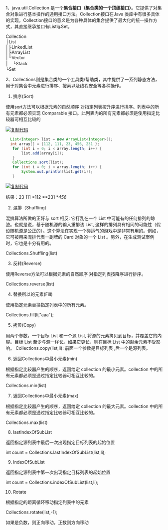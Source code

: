 1、java.util.Collection 是一个**集合接口（集合类的一个顶级接口）**。它提供了对集合对象进行基本操作的通用接口方法。Collection接口在Java 类库中有很多具体的实现。Collection接口的意义是为各种具体的集合提供了最大化的统一操作方式，其直接继承接口有List与Set。

Collection   
├List   
│├LinkedList   
│├ArrayList   
│└Vector   
│　└Stack   
└Set

2、Collections则是集合类的一个工具类/帮助类，其中提供了一系列静态方法，用于对集合中元素进行排序、搜索以及线程安全等各种操作。

1) 排序(Sort)

使用sort方法可以根据元素的自然顺序 对指定列表按升序进行排序。列表中的所有元素都必须实现 Comparable 接口。此列表内的所有元素都必须是使用指定比较器可相互比较的

[![复制代码](https://common.cnblogs.com/images/copycode.gif)](javascript:void(0);)

```java
  List<Integer> list = new ArrayList<Integer>();
  int array[] = {112, 111, 23, 456, 231 };
   for (int i = 0; i < array.length; i++) {
       list.add(array[i]);
   }
   Collections.sort(list);
   for (int i = 0; i < array.length; i++) {
       System.out.println(list.get(i));
   }
```

[![复制代码](https://common.cnblogs.com/images/copycode.gif)](javascript:void(0);)

结果：23  111  *112  **231  **456*

2) 混排（Shuffling）

混排算法所做的正好与 sort 相反: 它打乱在一个 List 中可能有的任何排列的踪迹。也就是说，基于随机源的输入重排该 List, 这样的排列具有相同的可能性（假设随机源是公正的）。这个算法在实现一个碰运气的游戏中是非常有用的。例如，它可被用来混排代表一副牌的 Card 对象的一个 List 。另外，在生成测试案例时，它也是十分有用的。

Collections.Shuffling(list)

3) 反转(Reverse)

使用Reverse方法可以根据元素的自然顺序 对指定列表按降序进行排序。

Collections.reverse(list)

4) 替换所以的元素(Fill)

使用指定元素替换指定列表中的所有元素。

Collections.fill(li,"aaa");

5) 拷贝(Copy)

用两个参数，一个目标 List 和一个源 List, 将源的元素拷贝到目标，并覆盖它的内容。目标 List 至少与源一样长。如果它更长，则在目标 List 中的剩余元素不受影响。
Collections.copy(list,li): 前面一个参数是目标列表 ,后一个是源列表。

6) 返回Collections中最小元素(min)

根据指定比较器产生的顺序，返回给定 collection 的最小元素。collection 中的所有元素都必须是通过指定比较器可相互比较的。

Collections.min(list)

7) 返回Collections中最小元素(max)

根据指定比较器产生的顺序，返回给定 collection 的最大元素。collection 中的所有元素都必须是通过指定比较器可相互比较的。

Collections.max(list)

8) lastIndexOfSubList

返回指定源列表中最后一次出现指定目标列表的起始位置

int count = Collections.lastIndexOfSubList(list,li);

9) IndexOfSubList

返回指定源列表中第一次出现指定目标列表的起始位置

int count = Collections.indexOfSubList(list,li);

10) Rotate

根据指定的距离循环移动指定列表中的元素

Collections.rotate(list,-1);

如果是负数，则正向移动，正数则方向移动







